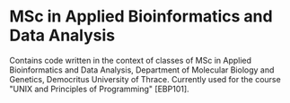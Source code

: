 # MSc in Applied Bioinformatics and Data Analysis
Contains code written in the context of classes of MSc in Applied Bioinformatics and Data Analysis, Department of Molecular Biology and Genetics, Democritus University of Thrace.
Currently used for the course "UNIX and Principles of Programming" [EBP101].

